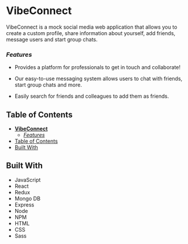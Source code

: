 # VibeConnect

VibeConnect is a mock social media web application that allows you to create a custom profile, share information about yourself, add friends, message users and start group chats.


### _Features_

- Provides a platform for professionals to get in touch and collaborate!

- Our easy-to-use messaging system allows users to chat with friends, start group chats and more.

- Easily search for friends and colleagues to add them as friends.

## Table of Contents

- [**VibeConnect**](#vibe-connect)
  - [_Features_](#features)
- [Table of Contents](#table-of-contents)
- [Built With](#built-with)

## Built With

- JavaScript
- React
- Redux
- Mongo DB
- Express
- Node
- NPM
- HTML
- CSS
- Sass
